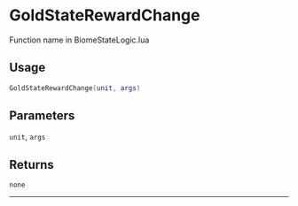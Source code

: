 # GoldStateRewardChange
Function name in BiomeStateLogic.lua
## Usage
```lua
GoldStateRewardChange(unit, args)
```
## Parameters
`unit`, `args`
## Returns
`none`

---
